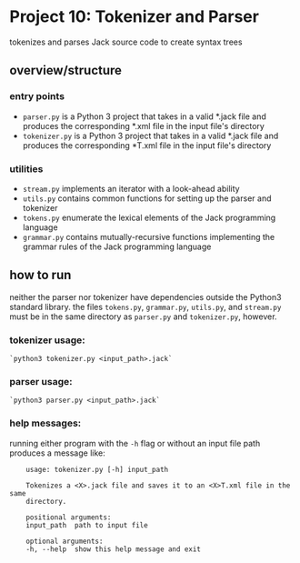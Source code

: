 # Project 10: Tokenizer and Parser
tokenizes and parses Jack source code to create syntax trees 

## overview/structure

### entry points
- `parser.py` is a Python 3 project that takes in a valid *.jack file and produces the corresponding *.xml file in the input file's directory
- `tokenizer.py` is a Python 3 project that takes in a valid *.jack file and produces the corresponding *T.xml file in the input file's directory

### utilities 
- `stream.py` implements an iterator with a look-ahead ability
- `utils.py` contains common functions for setting up the parser and tokenizer 
- `tokens.py` enumerate the lexical elements of the Jack programming language
- `grammar.py` contains mutually-recursive functions implementing the grammar rules of the Jack programming language

## how to run 
neither the parser nor tokenizer have dependencies outside the Python3 standard library.
the files `tokens.py`, `grammar.py`, `utils.py`, and `stream.py` must be in the same directory as `parser.py` and `tokenizer.py`, however.

### tokenizer usage: 
    `python3 tokenizer.py <input_path>.jack` 

### parser usage: 
    `python3 parser.py <input_path>.jack` 

### help messages: 
running either program with the `-h` flag or without an input file path produces a message like: 
```
    usage: tokenizer.py [-h] input_path

    Tokenizes a <X>.jack file and saves it to an <X>T.xml file in the same
    directory.

    positional arguments:
    input_path  path to input file

    optional arguments:
    -h, --help  show this help message and exit
```